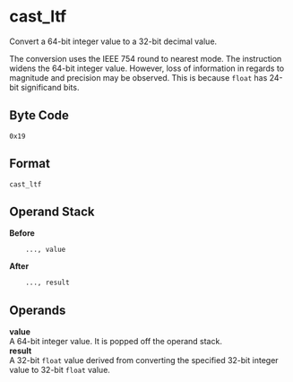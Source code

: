 # cast_ltf

Convert a 64-bit integer value to a 32-bit decimal value.

The conversion uses the IEEE 754 round to nearest mode.
The instruction widens the 64-bit integer value. However, loss of
information in regards to magnitude and precision may be observed.
This is because `float` has 24-bit significand bits.

## Byte Code
```
0x19
```

## Format
```
cast_ltf
```

## Operand Stack
**Before**  
```
    ..., value
```
**After**  
```
    ..., result
```

## Operands
**value**  
    A 64-bit integer value. It is popped off the operand stack.  
**result**  
    A 32-bit `float` value derived from converting the specified
    32-bit integer value to 32-bit `float` value.
